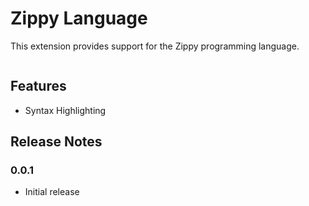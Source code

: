 # Zippy Language

This extension provides support for the Zippy programming language.

<img src="">

## Features

- Syntax Highlighting

## Release Notes

### 0.0.1

- Initial release
